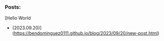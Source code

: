 ### Posts:

[Hello World
 - (2023.09.20)](https://bendominguez0111.github.io/blog/2023/09/20/new-post.html)

